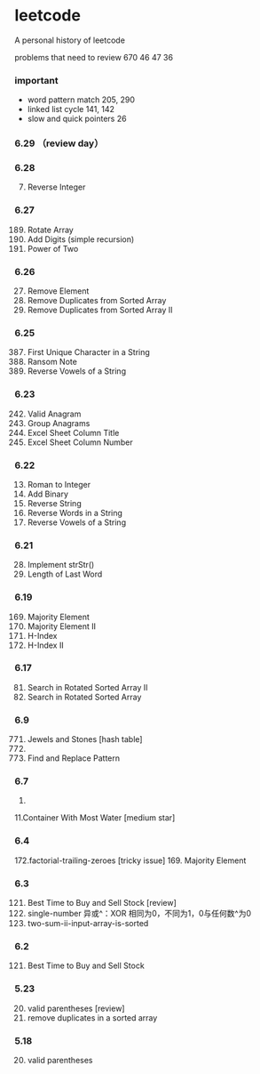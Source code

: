 # leetcode
A personal history of leetcode     

problems that need to review
670 46 47 36

### important
* word pattern match 205, 290
* linked list cycle 141, 142
* slow and quick pointers 26

### 6.29 （review day）    

### 6.28
7. Reverse Integer

### 6.27
189. Rotate Array
258. Add Digits (simple recursion)
231. Power of Two


### 6.26
27. Remove Element
26. Remove Duplicates from Sorted Array
80. Remove Duplicates from Sorted Array II

### 6.25
387. First Unique Character in a String
383. Ransom Note
345. Reverse Vowels of a String

### 6.23
242. Valid Anagram
49. Group Anagrams
168. Excel Sheet Column Title
171. Excel Sheet Column Number

### 6.22
13. Roman to Integer
67. Add Binary
344. Reverse String
151. Reverse Words in a String
345. Reverse Vowels of a String

### 6.21
28. Implement strStr()
58. Length of Last Word

### 6.19
169.	Majority Element
229.	Majority Element II
274.	H-Index
275. H-Index II

### 6.17
81. Search in Rotated Sorted Array II
33. Search in Rotated Sorted Array

### 6.9
771. Jewels and Stones [hash table]
3.
890. Find and Replace Pattern

### 6.7
1. 
11.Container With Most Water [medium star]

### 6.4
172.factorial-trailing-zeroes [tricky issue]
169. Majority Element

### 6.3
121. Best Time to Buy and Sell Stock [review]
136. single-number 异或^：XOR 相同为0，不同为1，0与任何数^为0
167. two-sum-ii-input-array-is-sorted

### 6.2
121. Best Time to Buy and Sell Stock

### 5.23
20. valid parentheses [review]
26. remove duplicates in a sorted array

### 5.18
20. valid parentheses
